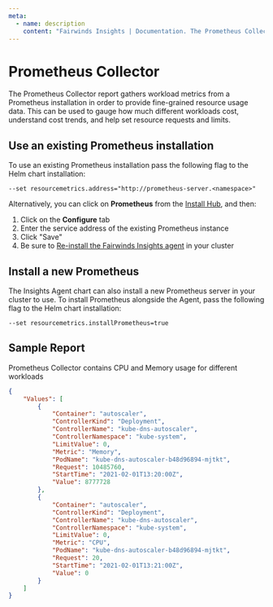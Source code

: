 ```yaml
---
meta:
  - name: description
    content: "Fairwinds Insights | Documentation. The Prometheus Collector report provides fine-grained resource usage data. "
---
```

# Prometheus Collector

The Prometheus Collector report gathers workload metrics from a Prometheus installation
in order to provide fine-grained resource usage data. This can be used to gauge how much
different workloads cost, understand cost trends, and help set resource requests and limits.

## Use an existing Prometheus installation
To use an existing Prometheus installation pass the following flag to the Helm chart installation:
```
--set resourcemetrics.address="http://prometheus-server.<namespace>"
```

Alternatively, you can click on **Prometheus** from the [Install Hub](/configure/agent/install-hub), and then:
1. Click on the **Configure** tab
2. Enter the service address of the existing Prometheus instance
3. Click "Save"
4. Be sure to [Re-install the Fairwinds Insights agent](/installation/agent/setup) in your cluster

## Install a new Prometheus
The Insights Agent chart can also install a new Prometheus server in your cluster to use.
To install Prometheus alongside the Agent, pass the following flag to the Helm chart installation:
```
--set resourcemetrics.installPrometheus=true
```

## Sample Report
Prometheus Collector contains CPU and Memory usage for different workloads
```json
{
    "Values": [
        {
            "Container": "autoscaler",
            "ControllerKind": "Deployment",
            "ControllerName": "kube-dns-autoscaler",
            "ControllerNamespace": "kube-system",
            "LimitValue": 0,
            "Metric": "Memory",
            "PodName": "kube-dns-autoscaler-b48d96894-mjtkt",
            "Request": 10485760,
            "StartTime": "2021-02-01T13:20:00Z",
            "Value": 8777728
        },
        {
            "Container": "autoscaler",
            "ControllerKind": "Deployment",
            "ControllerName": "kube-dns-autoscaler",
            "ControllerNamespace": "kube-system",
            "LimitValue": 0,
            "Metric": "CPU",
            "PodName": "kube-dns-autoscaler-b48d96894-mjtkt",
            "Request": 20,
            "StartTime": "2021-02-01T13:21:00Z",
            "Value": 0
        }
    ]
}
```